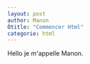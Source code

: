 ```yaml
---
layout: post
author: Manon
Òtitle: "Commencer Html"
categorie: html
---
```




Hello je m'appelle Manon.
